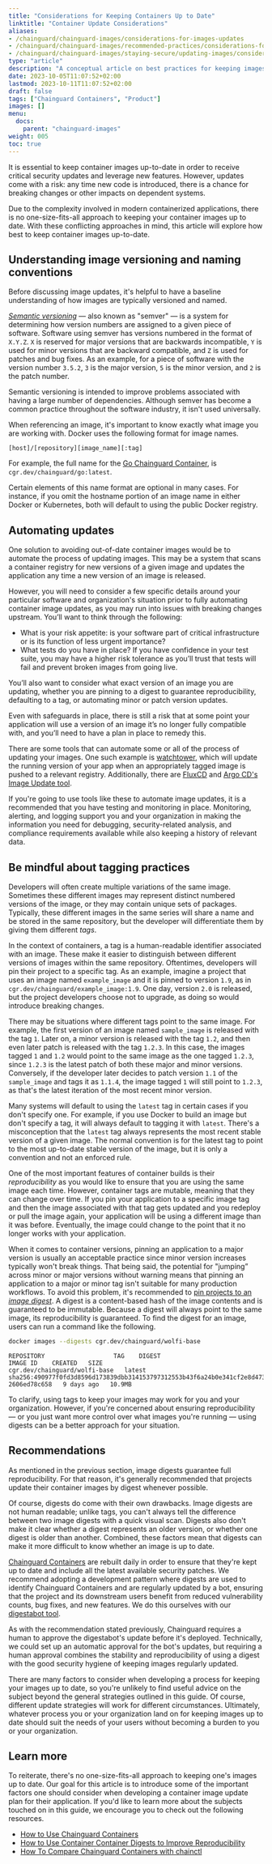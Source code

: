 ```yaml
---
title: "Considerations for Keeping Containers Up to Date"
linktitle: "Container Update Considerations"
aliases:
- /chainguard/chainguard-images/considerations-for-images-updates
- /chainguard/chainguard-images/recommended-practices/considerations-for-image-updates/
- /chainguard/chainguard-images/staying-secure/updating-images/considerations-for-image-updates/
type: "article"
description: "A conceptual article on best practices for keeping images up to date."
date: 2023-10-05T11:07:52+02:00
lastmod: 2023-10-11T11:07:52+02:00
draft: false
tags: ["Chainguard Containers", "Product"]
images: []
menu:
  docs:
    parent: "chainguard-images"
weight: 005
toc: true
---
```


It is essential to keep container images up-to-date in order to receive critical security updates and leverage new features. However, updates come with a risk: any time new code is introduced, there is a chance for breaking changes or other impacts on dependent systems.

Due to the complexity involved in modern containerized applications, there is no one-size-fits-all approach to keeping your container images up to date. With these conflicting approaches in mind, this article will explore how best to keep container images up-to-date.

## Understanding image versioning and naming conventions

Before discussing image updates, it's helpful to have a baseline understanding of how images are typically versioned and named.

[*Semantic versioning*](https://semver.org/) — also known as "semver" — is a system for determining how version numbers are assigned to a given piece of software. Software using semver has versions numbered in the format of `X.Y.Z`. `X` is reserved for major versions that are backwards incompatible, `Y` is used for minor versions that are backward compatible, and `Z` is used for patches and bug fixes. As an example, for a piece of software with the version number `3.5.2`, `3` is the major version, `5` is the minor version, and `2` is the patch number.

Semantic versioning is intended to improve problems associated with having a large number of dependencies. Although semver has become a common practice throughout the software industry, it isn't used universally.

When referencing an image, it's important to know exactly what image you are working with. Docker uses the following format for image names.

```image
[host]/[repository][image_name][:tag]
```

For example, the full name for the [Go Chainguard Container](https://images.chainguard.dev/directory/image/go/versions?utm_source=cg-academy&utm_medium=referral&utm_campaign=dev-enablement&utm_content=edu-content-chainguard-chainguard-images-recommended-practices-considerations-for-image-updates), is `cgr.dev/chainguard/go:latest`.

Certain elements of this name format are optional in many cases. For instance, if you omit the hostname portion of an image name in either Docker or Kubernetes, both will default to using the public Docker registry.

## Automating updates

One solution to avoiding out-of-date container images would be to automate the process of updating images. This may be a system that scans a container registry for new versions of a given image and updates the application any time a new version of an image is released.

However, you will need to consider a few specific details around your particular software and organization's situation prior to fully automating container image updates, as you may run into issues with breaking changes upstream. You’ll want to think through the following:

* What is your risk appetite: is your software part of critical infrastructure or is its function of less urgent importance?
* What tests do you have in place? If you have confidence in your test suite, you may have a higher risk tolerance as you’ll trust that tests will fail and prevent broken images from going live.

You’ll also want to consider what exact version of an image you are updating, whether you are pinning to a digest to guarantee reproducibility, defaulting to a tag, or automating minor or patch version updates.

Even with safeguards in place, there is still a risk that at some point your application will use a version of an image it’s no longer fully compatible with, and you’ll need to have a plan in place to remedy this.

There are some tools that can automate some or all of the process of updating your images. One such example is [watchtower](https://github.com/containrrr/watchtower), which will update the running version of your app when an appropriately tagged image is pushed to a relevant registry. Additionally, there are [FluxCD](https://fluxcd.io/flux/guides/image-update/) and [Argo CD's Image Update tool](https://argocd-image-updater.readthedocs.io/en/stable/).

If you're going to use tools like these to automate image updates, it is a recommended that you have testing and monitoring in place. Monitoring, alerting, and logging support you and your organization in making the information you need for debugging, security-related analysis, and compliance requirements available while also keeping a history of relevant data.

## Be mindful about tagging practices

Developers will often create multiple variations of the same image. Sometimes these different images may represent distinct numbered versions of the image, or they may contain unique sets of packages. Typically, these different images in the same series will share a name and be stored in the same repository, but the developer will differentiate them by giving them different *tags*.

In the context of containers, a tag is a human-readable identifier associated with an image. These make it easier to distinguish between different versions of images within the same repository. Oftentimes, developers will pin their project to a specific tag. As an example, imagine a project that uses an image named `example_image` and it is pinned to version `1.9`, as in `cgr.dev/chainguard/example_image:1.9`. One day, version `2.0` is released, but the project developers choose not to upgrade, as doing so would introduce breaking changes.

There may be situations where different tags point to the same image. For example, the first version of an image named `sample_image` is released with the tag `1`. Later on, a minor version is released with the tag `1.2`, and then even later  patch is released with the tag `1.2.3`. In this case, the images tagged `1` and `1.2` would point to the same image as the one tagged `1.2.3`, since `1.2.3` is the latest patch of both these major and minor versions. Conversely, if the developer later decides to patch version `1.1` of the `sample_image` and tags it as `1.1.4`, the image tagged `1` will still point to `1.2.3`, as that's the latest iteration of the most recent minor version.

Many systems will default to using the `latest` tag in certain cases if you don't specify one. For example, if you use Docker to build an image but don't specify a tag, it will always default to tagging it with `latest`. There's a misconception that the `latest` tag always represents the most recent stable version of a given image. The normal convention is for the latest tag to point to the most up-to-date stable version of the image, but it is only a convention and not an enforced rule.

One of the most important features of container builds is their *reproducibility* as you would like to ensure that you are using the same image each time. However, container tags are mutable, meaning that they can change over time. If you pin your application to a specific image tag and then the image associated with that tag gets updated and you redeploy or pull the image again, your application will be using a different image than it was before. Eventually, the image could change to the point that it no longer works with your application.

When it comes to container versions, pinning an application to a major version is usually an acceptable practice since minor version increases typically won't break things. That being said, the potential for "jumping” across minor or major versions without warning means that pinning an application to a major or minor tag isn't suitable for many production workflows. To avoid this problem, it's recommended to [pin projects to an *image digest*](/chainguard/chainguard-images/about/versions/#single-release-track-maintained-by-a-given-open-source-project). A digest is a content-based hash of the image contents and is guaranteed to be immutable. Because a digest will always point to the same image, its reproducibility is guaranteed. To find the digest for an image, users can run a command like the following.

```sh
docker images --digests cgr.dev/chainguard/wolfi-base
```

```
REPOSITORY                   TAG    DIGEST                                                                 IMAGE ID    CREATED   SIZE
cgr.dev/chainguard/wolfi-base   latest sha256:490977f0fd3d8596d173839dbb314153797312553b43f6a24b0e341cf2e8d473   2606ed78c658   9 days ago   10.9MB
```

To clarify, using tags to keep your images may work for you and your organization. However, if you're concerned about ensuring reproducibility — or you just want more control over what images you're running — using digests can be a better approach for your situation.

## Recommendations

As mentioned in the previous section, image digests guarantee full reproducibility. For that reason, it's generally recommended that projects update their container images by digest whenever possible.

Of course, digests do come with their own drawbacks. Image digests are not human readable; unlike tags, you can't always tell the difference between two image digests with a quick visual scan. Digests also don't make it clear whether a digest represents an older version, or whether one digest is older than another. Combined, these factors mean that digests can make it more difficult to know whether an image is up to date.

[Chainguard Containers](/chainguard/chainguard-images/) are rebuilt daily in order to ensure that they're kept up to date and include all the latest available security patches. We recommend adopting a development pattern where digests are used to identify Chainguard Containers and are regularly updated by a bot, ensuring that the project and its downstream users benefit from reduced vulnerability counts, bug fixes, and new features. We do this ourselves with our [digestabot tool](https://github.com/chainguard-dev/digestabot).

As with the recommendation stated previously, Chainguard requires a human to approve the digestabot's update before it's deployed. Technically, we could set up an automatic approval for the bot's updates, but requiring a human approval combines the stability and reproducibility of using a digest with the good security hygiene of keeping images regularly updated.

There are many factors to consider when developing a process for keeping your images up to date, so you're unlikely to find useful advice on the subject beyond the general strategies outlined in this guide. Of course, different update strategies will work for different circumstances. Ultimately, whatever process you or your organization land on for keeping images up to date should suit the needs of your users without becoming a burden to you or your organization.

## Learn more

To reiterate, there's no one-size-fits-all approach to keeping one's images up to date. Our goal for this article is to introduce some of the important factors one should consider when developing a container image update plan for their application. If you'd like to learn more about the subjects touched on in this guide, we encourage you to check out the following resources.

* [How to Use Chainguard Containers](/chainguard/chainguard-images/how-to-use-chainguard-images/)
* [How to Use Container Container Digests to Improve Reproducibility](/chainguard/chainguard-images/videos/container-image-digests/)
* [How To Compare Chainguard Containers with chainctl](/chainguard/chainguard-images/how-to-use/comparing-images/)
